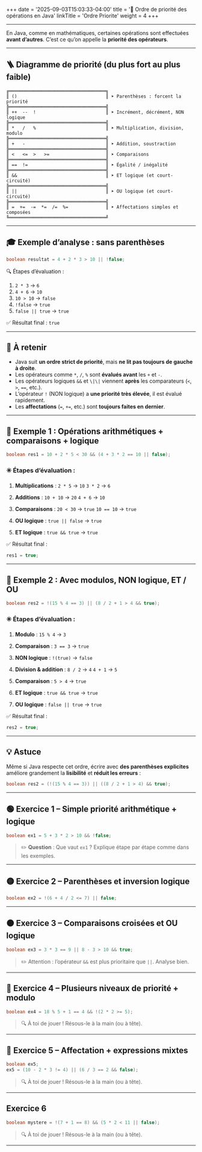 +++
date = '2025-09-03T15:03:33-04:00'
title = '🧭 Ordre de priorité des opérations en Java'
linkTitle = 'Ordre Priorite'
weight = 4
+++


---

En Java, comme en mathématiques, certaines opérations sont effectuées **avant d’autres**. C’est ce qu’on appelle la **priorité des opérateurs**.

---

## 🪜 Diagramme de priorité (du plus fort au plus faible)


```text
╔════════════════════════════════════╗
║ ()                                 ║ ➤ Parenthèses : forcent la priorité
╠════════════════════════════════════╣
║ ++  --  !                          ║ ➤ Incrément, décrément, NON logique
╠════════════════════════════════════╣
║ *   /   %                          ║ ➤ Multiplication, division, modulo
╠════════════════════════════════════╣
║ +   -                              ║ ➤ Addition, soustraction
╠════════════════════════════════════╣
║ <   <=  >   >=                     ║ ➤ Comparaisons
╠════════════════════════════════════╣
║ ==  !=                             ║ ➤ Égalité / inégalité
╠════════════════════════════════════╣
║ &&                                 ║ ➤ ET logique (et court-circuité)
╠════════════════════════════════════╣
║ ||                                 ║ ➤ OU logique (et court-circuité)
╠════════════════════════════════════╣
║ =  +=  -=  *=  /=  %=              ║ ➤ Affectations simples et composées
╚════════════════════════════════════╝
```

---

## 🎓 Exemple d’analyse : sans parenthèses

```java
boolean resultat = 4 + 2 * 3 > 10 || !false;
```

🔍 Étapes d’évaluation :

1. `2 * 3` → `6`
2. `4 + 6` → `10`
3. `10 > 10` → `false`
4. `!false` → `true`
5. `false || true` → `true`

✅ Résultat final : `true`

---

## 🧪 À retenir

* Java suit **un ordre strict de priorité**, mais **ne lit pas toujours de gauche à droite**.
* Les opérateurs comme `*`, `/`, `%` sont **évalués avant** les `+` et `-`.
* Les opérateurs logiques `&&` et `\|\|` viennent **après** les comparateurs (`<`, `>`, `==`, etc.).
* L’opérateur `!` (NON logique) a **une priorité très élevée**, il est évalué rapidement.
* Les **affectations** (`=`, `+=`, etc.) sont **toujours faites en dernier**.

---

## 🧩 Exemple 1 : Opérations arithmétiques + comparaisons + logique

```java
boolean res1 = 10 + 2 * 5 < 30 && (4 + 3 * 2 == 10 || false);
```

### ✳️ Étapes d’évaluation :

1. **Multiplications** :
   `2 * 5` → `10`
   `3 * 2` → `6`

2. **Additions** :
   `10 + 10` → `20`
   `4 + 6` → `10`

3. **Comparaisons** :
   `20 < 30` → `true`
   `10 == 10` → `true`

4. **OU logique** :
   `true || false` → `true`

5. **ET logique** :
   `true && true` → `true`

✅ Résultat final :

```java
res1 = true;
```

---

## 🧠 Exemple 2 : Avec modulos, NON logique, ET / OU

```java
boolean res2 = !(15 % 4 == 3) || (8 / 2 + 1 > 4 && true);
```

### ✳️ Étapes d’évaluation :

1. **Modulo** :
   `15 % 4` → `3`

2. **Comparaison** :
   `3 == 3` → `true`

3. **NON logique** :
   `!(true)` → `false`

4. **Division & addition** :
   `8 / 2` → `4`
   `4 + 1` → `5`

5. **Comparaison** :
   `5 > 4` → `true`

6. **ET logique** :
   `true && true` → `true`

7. **OU logique** :
   `false || true` → `true`

✅ Résultat final :

```java
res2 = true;
```

---

## 💡 Astuce

Même si Java respecte cet ordre, écrire avec **des parenthèses explicites** améliore grandement la **lisibilité** et **réduit les erreurs** :

```java
boolean res2 = (!(15 % 4 == 3)) || ((8 / 2 + 1 > 4) && true);
```

---

## 🟢 **Exercice 1 – Simple priorité arithmétique + logique**

```java
boolean ex1 = 5 + 3 * 2 > 10 && !false;
```

> ✏️ **Question** : Que vaut `ex1` ?
> Explique étape par étape comme dans les exemples.

---

## 🟡 **Exercice 2 – Parenthèses et inversion logique**

```java
boolean ex2 = !(6 + 4 / 2 <= 7) || false;
```

---

## 🟠 **Exercice 3 – Comparaisons croisées et OU logique**

```java
boolean ex3 = 3 * 3 == 9 || 8 - 3 > 10 && true;
```

> ✏️ Attention : l’opérateur `&&` est plus prioritaire que `||`. Analyse bien.

---

## 🔴 **Exercice 4 – Plusieurs niveaux de priorité + modulo**

```java
boolean ex4 = 18 % 5 + 1 == 4 && !(2 * 2 >= 5);
```

> 🔍 À toi de jouer ! Résous-le à la main (ou à tête).

---

## 🔴 **Exercice 5 – Affectation + expressions mixtes**

```java
boolean ex5;
ex5 = (10 - 2 * 3 != 4) || (6 / 3 == 2 && false);
```

> 🔍 À toi de jouer ! Résous-le à la main (ou à tête).

---

## Exercice 6

```java
boolean mystere = !(7 + 1 == 8) && (5 * 2 < 11 || false);
```

> 🔍 À toi de jouer ! Résous-le à la main (ou à tête).

---

